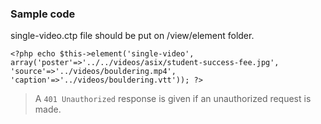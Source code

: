 
### Sample code
single-video.ctp file should be put on /view/element folder.

    <?php echo $this->element('single-video', array('poster'=>'../../videos/asix/student-success-fee.jpg', 'source'=>'../videos/bouldering.mp4', 'caption'=>'../videos/bouldering.vtt')); ?>

> A `401 Unauthorized` response is given if an unauthorized request is made.


